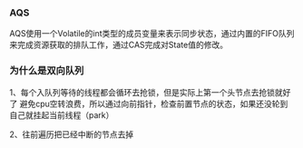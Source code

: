 ### AQS
AQS使用一个Volatile的int类型的成员变量来表示同步状态，通过内置的FIFO队列来完成资源获取的排队工作，通过CAS完成对State值的修改。


### 为什么是双向队列
1、每个入队列等待的线程都会循环去抢锁，但是实际上第一个头节点去抢锁就好了
避免cpu空转浪费，所以通过向前指针，检查前置节点的状态，如果还没轮到自己就挂起当前线程（park）

2、往前遍历把已经中断的节点去掉




